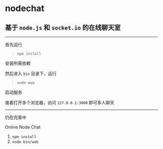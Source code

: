 # nodechat

## 基于 `node.js` 和 `socket.io` 的在线聊天室

---

首先运行

> `npm install`

安装所需依赖

然后进入 `bin` 目录下，运行

> `node www`

启动服务

接着打开多个浏览器，访问 `127.0.0.1:3000` 即可多人聊天

---

仍在完善中

Online Node Chat

1. `npm install`
2. `node bin/web `
